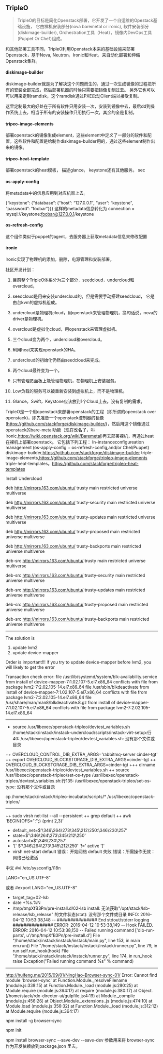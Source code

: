 ## TripleO


> TripleO的目标是简化Openstack部署，它开发了一个自运维的Opestack基础设施， 它由裸机安装部分(nova baremetal or ironic), 软件安装部分(diskimage-builder), Orchestration工具（Heat），镜像内DevOps工具(Puppet Or Chef)组成。

和其他部署工具不同，TripleO利用Openstack本来的基础设施来部署Openstack，基于Nova, Neutron，Ironic和Heat，来自动化部署和伸缩Openstack集群。


#### diskimage-builder

diskimage-builder就是为了解决这个问题而生的，通过一次生成镜像的过程把所有的安装全部完成，然后部署机器的时候只需要把镜像复制过去。
另外它也可以可以用来定制ramdisk，这个ramdisk通过PXE启动Client端以接受复制。

这里定制最大的好处在于所有软件只用安装一次，安装到镜像中去，最后dd到操作系统上去，相当于所有的安装操作只用执行一次，其余的全是复制。


#### tripeo-image-elements

部署openstack的镜像生成element，这些element中定义了一部分的软件和配置，这些软件和配置是给制作diskimage-builder用的，通过这些element制作出来的镜像。


#### tripeo-heat-template

部署openstack的heat模板， 描述glance， keystone还有其他服务。
sec

#### os-apply-config

将metadata中的信息应用到对应机器上去。

{“keystone”: {“database”: {“host”: “127.0.0.1″, “user”: “keystone”, “password”: “foobar”}}}
这样的metadata信息转化为
connection = mysql://keystone:foobar@127.0.0.1/keystone 


#### os-refresh-config

这个组件类似于puppet的agent，去服务器上获取metadata信息来修改配置


#### ironic

Ironic实现了物理机的添加，删除，电源管理和安装部署。


社区开发计划：

   1. 目前整个TripleO体系分为三个部分，seedcloud，undercloud和overcloud。

   2. seedcloud是用来安装undercloud的，但是需要手动搭建seedcloud， 它是由台kvm的虚拟机组成。

3. undercloud是物理机cloud，用openstack来管理物理机，换句话说，nova的driver是物理机。

4. overcloud是虚拟化cloud，用openstack来管理虚拟机。

1. 三个cloud变为两个，undercloud和overcloud。

2. 利用heat来实现openstack的HA。

3. undercloud的初始化仍然由seedcloud来完成。

1. 两个cloud最终变为一个。

2. 只有管理员面板上能管理物理机，在物理机上安装服务。

3. Low负载的服务可以被重新安装到虚拟机上，而不是物理机。

4. Glance，Swift，Keystone应该放到1个Cloud上去，没有复制的需求。




TripleO是一个用openstack来部署openstack的工程（即所谓的openstack over openstack)，即先准备一个openstack控制器的镜像(https://github.com/stackforge/diskimage-builder/)，然后用这个镜像通过openstack的bare-metal功能（现在改名了，叫Ironic,https://wiki.openstack.org/wiki/Baremetal)再去部署裸机，再通过heat在裸机上部署openstack。
它包括下列工程：
In-instanceconfigureation management (os-apply-config + os-refresh-config,and/or Chel/Puppet)
diskimage-builder,https://github.com/stackforge/diskimage-builder
triple-image-elements,https://github.com/stackforge/tripleo-image-elements
triple-heat-templates，https://github.com/stackforge/tripleo-heat-templates





Install Undercloud


deb http://mirrors.163.com/ubuntu/ trusty main restricted universe multiverse

deb http://mirrors.163.com/ubuntu/ trusty-security main restricted universe multiverse

deb http://mirrors.163.com/ubuntu/ trusty-updates main restricted universe multiverse

deb http://mirrors.163.com/ubuntu/ trusty-proposed main restricted universe multiverse

deb http://mirrors.163.com/ubuntu/ trusty-backports main restricted universe multiverse

deb-src http://mirrors.163.com/ubuntu/ trusty main restricted universe multiverse

deb-src http://mirrors.163.com/ubuntu/ trusty-security main restricted universe multiverse

deb-src http://mirrors.163.com/ubuntu/ trusty-updates main restricted universe multiverse

deb-src http://mirrors.163.com/ubuntu/ trusty-proposed main restricted universe multiverse

deb-src http://mirrors.163.com/ubuntu/ trusty-backports main restricted universe multiverse

-----------


The solution is 
1. update lvm2 
2. update device-mapper

Order is important!!! If you try to update device-mapper before lvm2, you will likely to get the error

Transaction check error:
  file /usr/lib/systemd/system/blk-availability.service from install of device-mapper-7:1.02.107-5.el7.x86_64 conflicts with file from package lvm2-7:2.02.105-14.el7.x86_64
  file /usr/sbin/blkdeactivate from install of device-mapper-7:1.02.107-5.el7.x86_64 conflicts with file from package lvm2-7:2.02.105-14.el7.x86_64
  file /usr/share/man/man8/blkdeactivate.8.gz from install of device-mapper-7:1.02.107-5.el7.x86_64 conflicts with file from package lvm2-7:2.02.105-14.el7.x86_64

----


+ source /usr/libexec/openstack-tripleo/devtest_variables.sh
/home/stack/instack/instack-undercloud/scripts/instack-virt-setup:行40: /usr/libexec/openstack-tripleo/devtest_variables.sh: 没有那个文件或目录

++ OVERCLOUD_CONTROL_DIB_EXTRA_ARGS='rabbitmq-server cinder-tgt'
++ export OVERCLOUD_BLOCKSTORAGE_DIB_EXTRA_ARGS=cinder-tgt
++ OVERCLOUD_BLOCKSTORAGE_DIB_EXTRA_ARGS=cinder-tgt
+++ dirname /usr/libexec/openstack-tripleo/devtest_variables.sh
++ source /usr/libexec/openstack-tripleo/set-os-type
/usr/libexec/openstack-tripleo/devtest_variables.sh:行135: /usr/libexec/openstack-tripleo/set-os-type: 没有那个文件或目录

cp /home/stack/instack/tripleo-incubator/scripts/* /usr/libexec/openstack-tripleo/ 

------------

++ sudo virsh net-list --all --persistent
++ grep default
++ awk 'BEGIN{OFS=":";} {print $2,$3}'
+ default_net=$'\346\264\273\345\212\250:\346\230\257'
+ state=$'\346\264\273\345\212\250'
+ autostart=$'\346\230\257'
+ '[' $'\346\264\273\345\212\250' '!=' active ']'
+ virsh net-start default
错误：开始网络 default 失败
错误：所需操作无效：网络已经激活

中文
#vi /etc/sysconfig/i18n

LANG="en_US.UTF-8"

或者 
#export LANG="en_US.UTF-8"


+ target_tag=02-lsb
+ date +%s.%N
+ /tmp/tmpXfB3Pn/pre-install.d/02-lsb
install: 无法获取"/opt/stack/lsb-release/lsb_release" 的文件状态(stat): 没有那个文件或目录
INFO: 2016-04-12 10:53:38,148 -- ############### End stdout/stderr logging ###############
ERROR: 2016-04-12 10:53:38,149 --     Hook FAILED.
ERROR: 2016-04-12 10:53:38,150 -- Failed running command ['dib-run-parts', u'/tmp/tmpXfB3Pn/pre-install.d']
  File "/home/stack/instack/instack/instack/main.py", line 153, in main
    em.run()
  File "/home/stack/instack/instack/instack/runner.py", line 79, in run
    self.run_hook(hook)
  File "/home/stack/instack/instack/instack/runner.py", line 174, in run_hook
    raise Exception("Failed running command %s" % command)


---

http://huifeng.me/2015/09/01/NingHao-Browser-sync-01/
Error: Cannot find module 'browser-sync'
    at Function.Module._resolveFilename (module.js:338:15)
    at Function.Module._load (module.js:280:25)
    at Module.require (module.js:364:17)
    at require (module.js:380:17)
    at Object.<anonymous> (/home/stack/rdo-director-ui/gulpfile.js:4:19)
    at Module._compile (module.js:456:26)
    at Object.Module._extensions..js (module.js:474:10)
    at Module.load (module.js:356:32)
    at Function.Module._load (module.js:312:12)
    at Module.require (module.js:364:17)

npm install -g browser-sync

npm init

npm install browser-sync --save-dev
--save-dev 参数用来将 browser-sync 作为开发依赖放到package.json 里去。